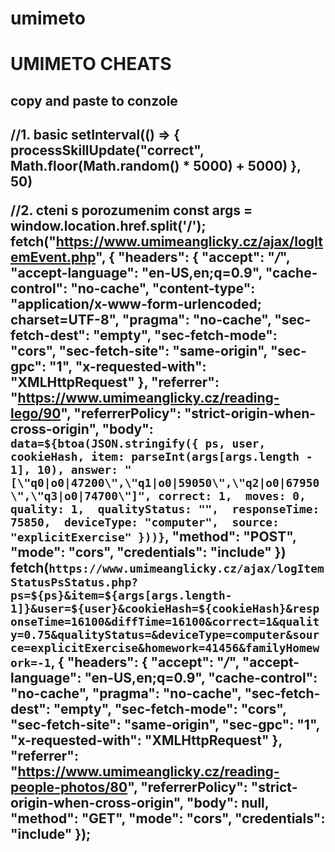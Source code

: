# umimeto

<h1> UMIMETO CHEATS </h1>
<h2> copy and paste to conzole <h2>
  //1. basic
setInterval(() => {
  processSkillUpdate("correct", Math.floor(Math.random() * 5000) + 5000)
}, 50)



//2. cteni s porozumenim
const args = window.location.href.split('/');
fetch("https://www.umimeanglicky.cz/ajax/logItemEvent.php", {
  "headers": {
    "accept": "*/*",
    "accept-language": "en-US,en;q=0.9",
    "cache-control": "no-cache",
    "content-type": "application/x-www-form-urlencoded; charset=UTF-8",
    "pragma": "no-cache",
    "sec-fetch-dest": "empty",
    "sec-fetch-mode": "cors",
    "sec-fetch-site": "same-origin",
    "sec-gpc": "1",
    "x-requested-with": "XMLHttpRequest"
  },
  "referrer": "https://www.umimeanglicky.cz/reading-lego/90",
  "referrerPolicy": "strict-origin-when-cross-origin",
  "body": `data=${btoa(JSON.stringify({
    ps,
    user,
    cookieHash,
    item: parseInt(args[args.length - 1], 10),
    answer: "[\"q0|o0|47200\",\"q1|o0|59050\",\"q2|o0|67950\",\"q3|o0|74700\"]",
    correct: 1, 
    moves: 0, 
    quality: 1, 
    qualityStatus: "", 
    responseTime: 75850, 
    deviceType: "computer", 
    source: "explicitExercise"
  }))}`,
  "method": "POST",
  "mode": "cors",
  "credentials": "include"
})
fetch(`https://www.umimeanglicky.cz/ajax/logItemStatusPsStatus.php?ps=${ps}&item=${args[args.length-1]}&user=${user}&cookieHash=${cookieHash}&responseTime=16100&diffTime=16100&correct=1&quality=0.75&qualityStatus=&deviceType=computer&source=explicitExercise&homework=41456&familyHomework=-1`, {
  "headers": {
    "accept": "*/*",
    "accept-language": "en-US,en;q=0.9",
    "cache-control": "no-cache",
    "pragma": "no-cache",
    "sec-fetch-dest": "empty",
    "sec-fetch-mode": "cors",
    "sec-fetch-site": "same-origin",
    "sec-gpc": "1",
    "x-requested-with": "XMLHttpRequest"
  },
  "referrer": "https://www.umimeanglicky.cz/reading-people-photos/80",
  "referrerPolicy": "strict-origin-when-cross-origin",
  "body": null,
  "method": "GET",
  "mode": "cors",
  "credentials": "include"
});
